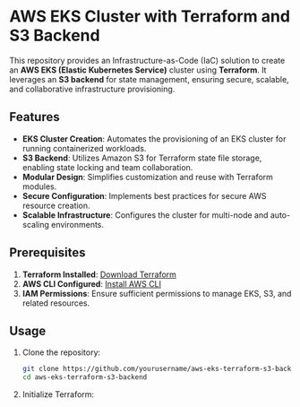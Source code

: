 # AWS EKS Cluster with Terraform and S3 Backend

This repository provides an Infrastructure-as-Code (IaC) solution to create an **AWS EKS (Elastic Kubernetes Service)** cluster using **Terraform**. It leverages an **S3 backend** for state management, ensuring secure, scalable, and collaborative infrastructure provisioning.

## Features

- **EKS Cluster Creation**: Automates the provisioning of an EKS cluster for running containerized workloads.
- **S3 Backend**: Utilizes Amazon S3 for Terraform state file storage, enabling state locking and team collaboration.
- **Modular Design**: Simplifies customization and reuse with Terraform modules.
- **Secure Configuration**: Implements best practices for secure AWS resource creation.
- **Scalable Infrastructure**: Configures the cluster for multi-node and auto-scaling environments.

## Prerequisites

1. **Terraform Installed**: [Download Terraform](https://www.terraform.io/downloads)
2. **AWS CLI Configured**: [Install AWS CLI](https://docs.aws.amazon.com/cli/latest/userguide/install-cliv2.html)
3. **IAM Permissions**: Ensure sufficient permissions to manage EKS, S3, and related resources.

## Usage

1. Clone the repository:
   ```bash
   git clone https://github.com/yourusername/aws-eks-terraform-s3-backend.git
   cd aws-eks-terraform-s3-backend

2.	Initialize Terraform:
